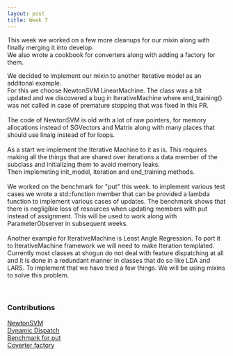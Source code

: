 ```yaml
---
layout: post
title: Week 7
---
```


This week we worked on a few more cleanups for our mixin along with finally merging it into develop.<br>
We also wrote a cookbook for converters along with adding a factory for them.<br>

We decided to implement our mixin to another Iterative model as an additonal example.<br>
For this we choose NewtonSVM LinearMachine. The class was a bit updated and we discovered a bug 
in IterativeMachine where end_training() was not called in case of premature stopping that was fixed in this PR.<br>
<br>
The code of NewtonSVM is old with a lot of raw pointers, for memory allocations instead of SGVectors and Matrix along with 
many places that should use linalg instead of for loops.<br>
<br>
As a start we implement the Iterative Machine to it as is. This requires making all the things that are shared over iterations
a data member of the subclass and initializing them to avoid memory leaks.<br> 
Then implemeting init_model, iteration and end_training methods.<br>
<br>
We worked on the benchmark for "put" this week. to implement various test cases we wrote a std::function member that can be provided a
lambda function to implement various cases of updates. The benchmark shows that there is negligible loss of resources when updating members with
put instead of assignment. This will be used to work along with ParameterObserver in subsequent weeks.
<br>
<br>
Another example for IterativeMachine is Least Angle Regression. To port it to IterativeMachine framework we will need to make Iteration templated.
Currently most classes at shogun do not deal with feature dispatching at all and it is done in a redundant manner in classes that do so like LDA and LARS.
To implement that we have tried a few things. We will be using mixins to solve this problem.  
<br>
<br>
### Contributions

[NewtonSVM](https://github.com/shogun-toolbox/shogun/pull/4335)<br>
[Dynamic Dispatch](https://github.com/shogun-toolbox/shogun/pull/4335)<br>
[Benchmark for put](https://github.com/shogun-toolbox/shogun/pull/4335)<br>
[Coverter factory](https://github.com/shogun-toolbox/shogun/pull/4335)<br>
